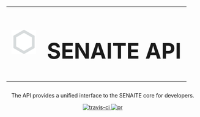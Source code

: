 <div align="center">
  <h1>
    <table>
      <tr>
        <td>
          <a href="https://github.com/senaite/senaite.api">
          <img src="static/logo.png" alt="senaite.api" height="64" />
          </a>
        </td>
        <td>
          <h1>SENAITE API</h1>
        </td>
      </tr>
    </table>
  </h1>

  <p>The API provides a unified interface to the SENAITE core for developers.</p>


  <div>
    <a href="https://travis-ci.org/senaite/senaite.api">
      <img src="https://img.shields.io/travis/senaite/senaite.api.svg?style=flat-square" alt="travis-ci" />
    </a>
    <a href="docs/Contributing.rst">
      <img src="https://img.shields.io/badge/PRs-welcome-brightgreen.svg?style=flat-square" alt="pr" />
    </a>
  </div>
</div>
